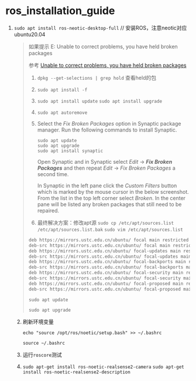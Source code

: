 # ros_installation_guide

1. `sudo apt install ros-neotic-desktop-full` // 安装ROS，注意neotic对应ubuntu20.04

    > 如果提示 E: Unable to correct problems, you have held broken packages
    >
    > 参考 [Unable to correct problems, you have held broken packages](https://askubuntu.com/questions/223237/unable-to-correct-problems-you-have-held-broken-packages)
    >
    > 1. `dpkg --get-selections | grep hold` 查看held的包
    >
    > 2. `sudo apt install -f`
    >
    > 3. `sudo apt install update` `sudo apt install upgrade`
    >
    > 4. `sudo apt autoremove`
    >
    > 5. Select the *Fix Broken Packages* option in Synaptic package manager. Run the following commands to install Synaptic.
    >
    >    ```
    >    sudo apt update  
    >    sudo apt upgrade   
    >    sudo apt install synaptic  
    >    ```
    >
    >    Open Synaptic and in Synaptic select *Edit* -> ***Fix Broken Packages*** and then repeat *Edit* -> *Fix Broken Packages* a second time.
    >
    >    In Synaptic in the left pane click the *Custom Filters* button which is marked by the mouse cursor in the below screenshot. From the list in the top left corner select *Broken*. In the center pane will be listed any broken packages that still need to be repaired.
    >
    > 6. 最终解决方案：修改apt源
    >     `sudo cp /etc/apt/sources.list /etc/apt/sources.list.bak`
    >     `sudo vim /etc/apt/sources.list`
    >
    >   ```bash
    >   deb https://mirrors.ustc.edu.cn/ubuntu/ focal main restricted universe multiverse
    >   deb-src https://mirrors.ustc.edu.cn/ubuntu/ focal main restricted universe multiverse
    >   deb https://mirrors.ustc.edu.cn/ubuntu/ focal-updates main restricted universe multiverse
    >   deb-src https://mirrors.ustc.edu.cn/ubuntu/ focal-updates main restricted universe multiverse
    >   deb https://mirrors.ustc.edu.cn/ubuntu/ focal-backports main restricted universe multiverse
    >   deb-src https://mirrors.ustc.edu.cn/ubuntu/ focal-backports main restricted universe multiverse
    >   deb https://mirrors.ustc.edu.cn/ubuntu/ focal-security main restricted universe multiverse
    >   deb-src https://mirrors.ustc.edu.cn/ubuntu/ focal-security main restricted universe multiverse
    >   deb https://mirrors.ustc.edu.cn/ubuntu/ focal-proposed main restricted universe multiverse
    >   deb-src https://mirrors.ustc.edu.cn/ubuntu/ focal-proposed main restricted universe multiverse
    >   ```
    >
    >   `sudo apt update`
    >
    >   `sudo apt upgrade`
    
    2. 刷新环境变量
    
       `echo "source /opt/ros/noetic/setup.bash" >> ~/.bashrc`
    
       `source ~/.bashrc`
    
    3. 运行`roscore`测试
    
    4. `sudo apt-get install ros-noetic-realsense2-camera`
       `sudo apt-get install ros-noetic-realsense2-description`

